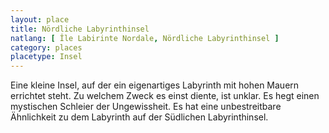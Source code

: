 ```yaml
---
layout: place
title: Nördliche Labyrinthinsel
natlang: [ Île Labirinte Nordale, Nördliche Labyrinthinsel ]
category: places
placetype: Insel
---
```


Eine kleine Insel, auf der ein eigenartiges Labyrinth mit hohen Mauern errichtet steht. Zu welchem Zweck es einst
diente, ist unklar. Es hegt einen mystischen Schleier der Ungewissheit. Es hat eine unbestreitbare Ähnlichkeit zu dem
Labyrinth auf der Südlichen Labyrinthinsel.